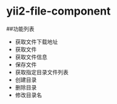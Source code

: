 yii2-file-component
===================
##功能列表
* 获取文件下载地址
* 获取文件
* 获取文件信息
* 保存文件
* 获取指定目录文件列表
* 创建目录
* 删除目录
* 修改目录名

